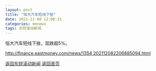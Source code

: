 ```yaml
---
layout: post
title: "恒大汽车短线下挫"
date: 2021-12-08 12:00:21
categories: emnews
tags: 东财滚动新闻
---
```


恒大汽车短线下挫，现跌超5%。

<http://finance.eastmoney.com/news/1354,202112082206885094.html>

[返回东财滚动新闻](//finews.withounder.com/emnews/)
[返回首页](//finews.withounder.com/)